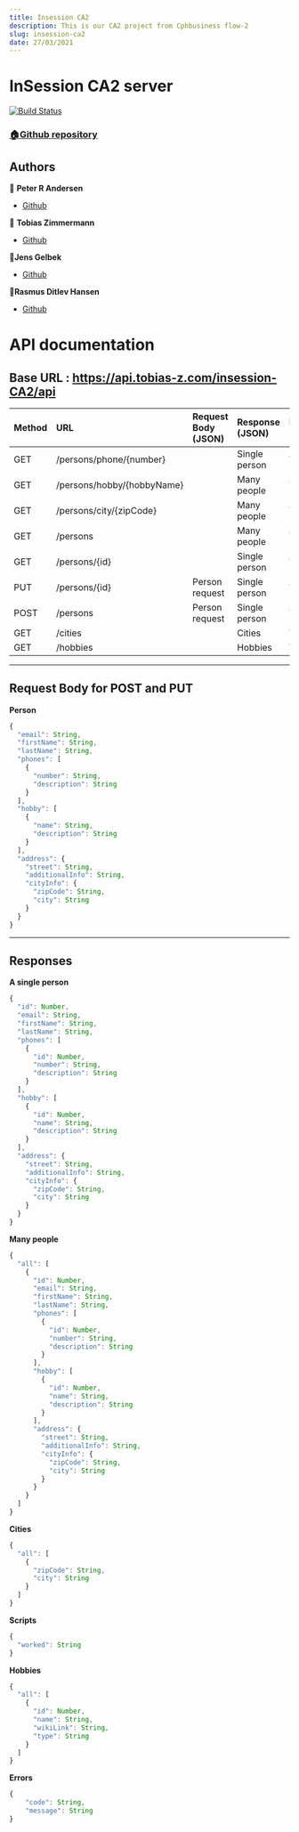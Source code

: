 ```yaml
---
title: Insession CA2
description: This is our CA2 project from Cphbusiness flow-2
slug: insession-ca2
date: 27/03/2021
---
```


# InSession CA2 server

[![Build Status](https://travis-ci.com/tobias-z/insession-CA2-backend.svg?branch=master)](https://travis-ci.com/tobias-z/insession-CA2-backend)

### [🏠Github repository](https://github.com/tobias-z/insession-CA2-backend)

## Authors

👤 **Peter R Andersen**

- [Github](https://github.com/Peter-Rambeck)

👤 **Tobias Zimmermann**

- [Github](https://github.com/tobias-z)

👤**Jens Gelbek**

- [Github](https://github.com/jensgelbek)

👤**Rasmus Ditlev Hansen**

- [Github](https://github.com/RasmusDH)

# API documentation

## Base URL : https://api.tobias-z.com/insession-CA2/api

| Method | URL                        | Request Body (JSON) | Response (JSON) | Error (e) |
| :----- | :------------------------- | :------------------ | :-------------- | :-------- |
| GET    | /persons/phone/{number}    |                     | Single person   | YES       |
| GET    | /persons/hobby/{hobbyName} |                     | Many people     | YES       |
| GET    | /persons/city/{zipCode}    |                     | Many people     | YES       |
| GET    | /persons                   |                     | Many people     | YES       |
| GET    | /persons/{id}              |                     | Single person   | YES       |
| PUT    | /persons/{id}              | Person request      | Single person   | YES       |
| POST   | /persons                   | Person request      | Single person   | YES       |
| GET    | /cities                    |                     | Cities          | YES       |
| GET    | /hobbies                   |                     | Hobbies         | YES       |

---

## Request Body for POST and PUT

**Person**

```javascript
{
  "email": String,
  "firstName": String,
  "lastName": String,
  "phones": [
    {
      "number": String,
      "description": String
    }
  ],
  "hobby": [
    {
      "name": String,
      "description": String
    }
  ],
  "address": {
    "street": String,
    "additionalInfo": String,
    "cityInfo": {
      "zipCode": String,
      "city": String
    }
  }
}
```

---

## Responses

**A single person**

```javascript
{
  "id": Number,
  "email": String,
  "firstName": String,
  "lastName": String,
  "phones": [
    {
      "id": Number,
      "number": String,
      "description": String
    }
  ],
  "hobby": [
    {
      "id": Number,
      "name": String,
      "description": String
    }
  ],
  "address": {
    "street": String,
    "additionalInfo": String,
    "cityInfo": {
      "zipCode": String,
      "city": String
    }
  }
}
```

**Many people**

```javascript
{
  "all": [
    {
      "id": Number,
      "email": String,
      "firstName": String,
      "lastName": String,
      "phones": [
        {
          "id": Number,
          "number": String,
          "description": String
        }
      ],
      "hobby": [
        {
          "id": Number,
          "name": String,
          "description": String
        }
      ],
      "address": {
        "street": String,
        "additionalInfo": String,
        "cityInfo": {
          "zipCode": String,
          "city": String
        }
      }
    }
  ]
}
```

**Cities**

```javascript
{
  "all": [
    {
      "zipCode": String,
      "city": String
    }
  ]
}
```

**Scripts**

```javascript
{
  "worked": String
}
```

**Hobbies**

```javascript
{
  "all": [
    {
      "id": Number,
      "name": String,
      "wikiLink": String,
      "type": String
    }
  ]
}
```

**Errors**

```javascript
{
    "code": String,
    "message": String
}
```
